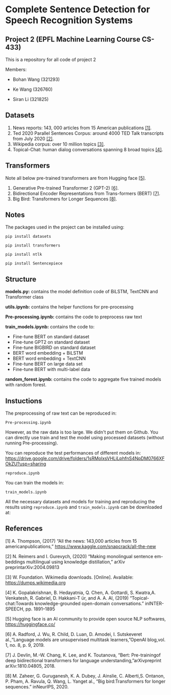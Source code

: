 # Complete Sentence Detection for Speech Recognition Systems

## Project 2 (EPFL Machine Learning Course CS-433)

This is a repository for all code of project 2

Members:

- Bohan Wang (321293)

- Ke Wang (326760)

- Siran Li (321825)

## Datasets 

1. News reports: 143, 000 articles from 15 American publications [[1]](#1).
2. Ted 2020 Parallel Sentences Corpus: around 4000 TED Talk transcripts from July 2020 [[2]](#2).
3. Wikipedia corpus: over 10 million topics [[3]](#3).
4. Topical-Chat: human dialog conversations spanning 8 broad topics [[4]](#4).

## Transformers

Note all below pre-trained transformers are from Hugging face [[5]](#5).

1. Generative Pre-trained Transformer 2 (GPT-2) [[6]](#6).
2. Bidirectional Encoder Representations from Trans-formers (BERT) [[7]](#7).
3. Big Bird: Transformers for Longer Sequences [[8]](#8).

## Notes
The packages used in the project can be installed using:

``pip install datasets``

``pip install transformers``

``pip install ntlk``

``pip install Sentencepiece``

## Structure
**models.py:** contains the model definition code of BiLSTM, TextCNN and Transformer class

**utils.ipynb:** contains the helper functions for pre-processing

**Pre-processing.ipynb:** contains the code to preprocess raw text 

**train_models.ipynb:** contains the code to: 
 - Fine-tune BERT on standard dataset
 - Fine-tune GPT2 on standard dataset
 - Fine-tune BIGBIRD on standard dataset
 - BERT word embedding + BiLSTM
 - BERT word embedding + TextCNN
 - Fine-tune BERT on large data set
 - Fine-tune BERT with multi-label data

**random_forest.ipynb:** contains the code to aggregate five trained models with random forest.

## Instuctions
The preprocessing of raw text can be reproduced in:

``Pre-processing.ipynb``

However, as the raw data is too large. We didn't put them on Github. You can directly use train and test the model using processed datasets (without running Pre-processing).

You can reproduce the test performances of different models in: https://drive.google.com/drive/folders/1sRMolxsVHLiLphfnS4NpDM0766XFOkZU?usp=sharing

``reproduce.ipynb``

You can train the models in:

``train_models.ipynb``

All the necessary datasets and models for training and reproducing the results using ``reproduce.ipynb`` and ``train_models.ipynb`` can be downloaded at: 


## References
<a id="1">[1]</a> 
A.   Thompson, (2017)
“All   the   news:   143,000   articles   from   15   americanpublications,”
https://www.kaggle.com/snapcrack/all-the-new

<a id="2">[2]</a> 
N.   Reimers   and   I.   Gurevych, (2020)
“Making   monolingual   sentence   em-beddings   multilingual   using   knowledge   distillation,” arXiv   preprintarXiv:2004.09813

<a id="3">[3]</a> 
W.   Foundation.   Wikimedia   downloads.
[Online].   Available:   https://dumps.wikimedia.org

<a id="4">[4]</a> 
K.  Gopalakrishnan,  B.  Hedayatnia,  Q.  Chen,  A.  Gottardi,  S.  Kwatra,A. Venkatesh, R. Gabriel, D. Hakkani-T ̈ur, and A. A. AI, (2019)
“Topical-chat:Towards  knowledge-grounded  open-domain  conversations.”  inINTER-SPEECH, pp. 1891–1895

<a id="5">[5]</a> 
Hugging face is an AI community to provide open source NLP softwares, https://huggingface.co/

<a id="6">[6]</a> 
A. Radford, J. Wu, R. Child, D. Luan, D. Amodei, I. Sutskeveret al.,“Language  models  are  unsupervised  multitask  learners,”OpenAI  blog,vol. 1, no. 8, p. 9, 2019.

<a id="7">[7]</a> 
J. Devlin, M.-W. Chang, K. Lee, and K. Toutanova, “Bert: Pre-trainingof  deep  bidirectional  transformers  for  language  understanding,”arXivpreprint arXiv:1810.04805, 2018.

<a id="8">[8]</a> 
M.   Zaheer,   G.   Guruganesh,   K.   A.   Dubey,   J.   Ainslie,   C.   Alberti,S.  Ontanon,  P.  Pham,  A.  Ravula,  Q.  Wang,  L.  Yanget  al.,  “Big  bird:Transformers for longer sequences.” inNeurIPS, 2020.



